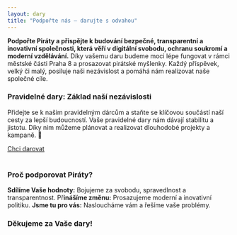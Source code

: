 ```yaml
---
layout: dary
title: "Podpořte nás – darujte s odvahou"
---
```


**Podpořte Piráty a přispějte k budování bezpečné, transparentní a inovativní společnosti, která věří v digitální svobodu, ochranu soukromí a moderní vzdělávání.** Díky vašemu daru budeme moci lépe fungovat v rámci městské části Praha 8 a prosazovat pirátské myšlenky. Každý příspěvek, velký či malý, posiluje naši nezávislost a pomáhá nám realizovat naše společné cíle. 

### Pravidelné dary: Základ naší nezávislosti
Přidejte se k našim pravidelným dárcům a staňte se klíčovou součástí naší cesty za lepší budoucností. Vaše pravidelné dary nám dávají stabilitu a jistotu. Díky nim můžeme plánovat a realizovat dlouhodobé projekty a kampaně. 🚀

<div class="inline-flex flex-col lg:flex-row space-y-8 lg:space-y-0 lg:space-x-8">
  <div class="inline-flex flex-col space-y-2">
    <div class="flag head-alt-base bg-red-600 text-white">
      <a href="https://dary.pirati.cz/podpor-kraj/praha/adresne-dary-pro-ks-praha/?p=110108">Chci darovat</a>
</div>
<br/>

### Proč podporovat Piráty?
**Sdílíme Vaše hodnoty:** Bojujeme za svobodu, spravedlnost a transparentnost.
Př**inášíme změnu:** Prosazujeme moderní a inovativní politiku.
**Jsme tu pro vás:** Nasloucháme vám a řešíme vaše problémy.

### Děkujeme za Vaše dary!
